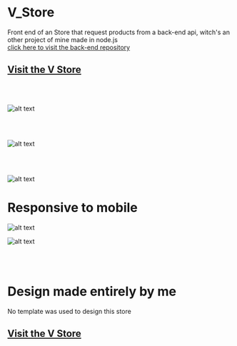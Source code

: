 # V_Store
Front end of an Store that request products from a back-end api, witch's an other project of mine made in node.js
<br>
[click here to visit the back-end repository](https://github.com/VitorFigm/V-store-rest-api)
## [Visit the V Store](https://vitorfigm.github.io/React_V_Store/)
<br>
<br>

![alt text](https://i.imgur.com/AVwnkZK.png)

<br>
<br>

![alt text](https://i.imgur.com/l72mouY.png)

<br>
<br>

![alt text](https://i.imgur.com/fbfvFs3.png)

# Responsive to mobile

![alt text](https://i.imgur.com/CYANrac.png)

![alt text](https://i.imgur.com/nBVIWSN.png)

<br>
<br>

# Design made entirely by me
No template was used to design this store



## [Visit the V Store](https://vitorfigm.github.io/React_V_Store/)
